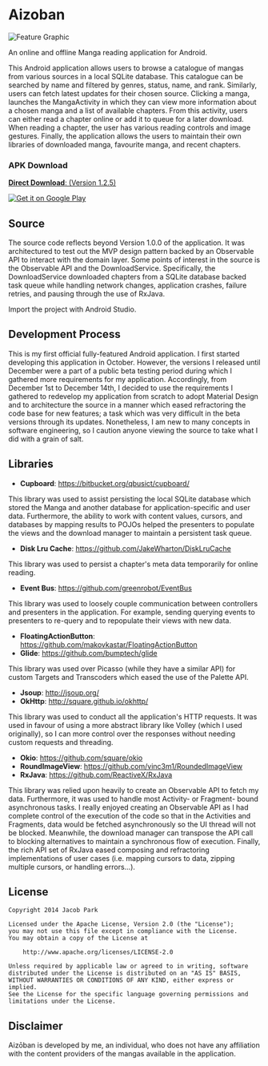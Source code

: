 Aizoban
=======

![Feature Graphic](https://cloud.githubusercontent.com/assets/9499097/5429148/16e40ee2-83af-11e4-9588-f52f1104b9c4.jpg)

An online and offline Manga reading application for Android.

This Android application allows users to browse a catalogue of mangas from various sources in a local SQLite database. This catalogue can be searched by name and filtered by genres, status, name, and rank. Similarly, users can fetch latest updates for their chosen source. Clicking a manga, launches the MangaActivity in which they can view more information about a chosen manga and a list of available chapters. From this activity, users can either read a chapter online or add it to queue for a later download. When reading a chapter, the user has various reading controls and image gestures. Finally, the application allows the users to maintain their own libraries of downloaded manga, favourite manga, and recent chapters.

### APK Download

[**Direct Download**: (Version 1.2.5)](Aizoban/Aizoban_27.apk)

<a href="https://play.google.com/store/apps/details?id=com.jparkie.aizoban">
  <img alt="Get it on Google Play"
       src="https://developer.android.com/images/brand/en_generic_rgb_wo_45.png" />
</a>

## Source

The source code reflects beyond Version 1.0.0 of the application. It was architectured to test out the MVP design pattern backed by an Observable API to interact with the domain layer. Some points of interest in the source is the Observable API and the DownloadService. Specifically, the DownloadService downloaded chapters from a SQLite database backed task queue while handling network changes, application crashes, failure retries, and pausing through the use of RxJava.

Import the project with Android Studio.

## Development Process

This is my first official fully-featured Android application. I first started developing this application in October. However, the versions I released until December were a part of a public beta testing period during which I gathered more requirements for my application. Accordingly, from December 1st to December 14th, I decided to use the requirements I gathered to redevelop my application from scratch to adopt Material Design and to architecture the source in a manner which eased refractoring the code base for new features; a task which was very difficult in the beta versions through its updates. Nonetheless, I am new to many concepts in software engineering, so I caution anyone viewing the source to take what I did with a grain of salt.

## Libraries

- **Cupboard**: https://bitbucket.org/qbusict/cupboard/

This library was used to assist persisting the local SQLite database which stored the Manga and another database for application-specific and user data. Furthermore, the ability to work with content values, cursors, and databases by mapping results to POJOs helped the presenters to populate the views and the download manager to maintain a persistent task queue.

- **Disk Lru Cache**: https://github.com/JakeWharton/DiskLruCache

This library was used to persist a chapter's meta data temporarily for online reading.

- **Event Bus**: https://github.com/greenrobot/EventBus

This library was used to loosely couple communication between controllers and presenters in the application. For example, sending querying events to presenters to re-query and to repopulate their views with new data.

- **FloatingActionButton**: https://github.com/makovkastar/FloatingActionButton
- **Glide**: https://github.com/bumptech/glide

This library was used over Picasso (while they have a similar API) for custom Targets and Transcoders which eased the use of the Palette API.

- **Jsoup**: http://jsoup.org/
- **OkHttp**: http://square.github.io/okhttp/

This library was used to conduct all the application's HTTP requests. It was used in favour of using a more abstract library like Volley (which I used originally), so I can more control over the responses without needing custom requests and threading.

- **Okio**: https://github.com/square/okio
- **RoundImageView**: https://github.com/vinc3m1/RoundedImageView
- **RxJava**: https://github.com/ReactiveX/RxJava

This library was relied upon heavily to create an Observable API to fetch my data. Furthermore, it was used to handle most Activity- or Fragment- bound asynchronous tasks. I really enjoyed creating an Observable API as I had complete control of the execution of the code so that in the Activities and Fragments, data would be fetched asynchronously so the UI thread will not be blocked. Meanwhile, the download manager can transpose the API call to blocking alternatives to maintain a synchronous flow of execution. Finally, the rich API set of RxJava eased composing and refractoring implementations of user cases (i.e. mapping cursors to data, zipping multiple cursors, or handling errors...).

## License

    Copyright 2014 Jacob Park
    
    Licensed under the Apache License, Version 2.0 (the "License");
    you may not use this file except in compliance with the License.
    You may obtain a copy of the License at
    
        http://www.apache.org/licenses/LICENSE-2.0
    
    Unless required by applicable law or agreed to in writing, software
    distributed under the License is distributed on an "AS IS" BASIS,
    WITHOUT WARRANTIES OR CONDITIONS OF ANY KIND, either express or implied.
    See the License for the specific language governing permissions and
    limitations under the License.
    
## Disclaimer

Aizōban is developed by me, an individual, who does not have any affiliation with the content providers of the mangas available in the application.
